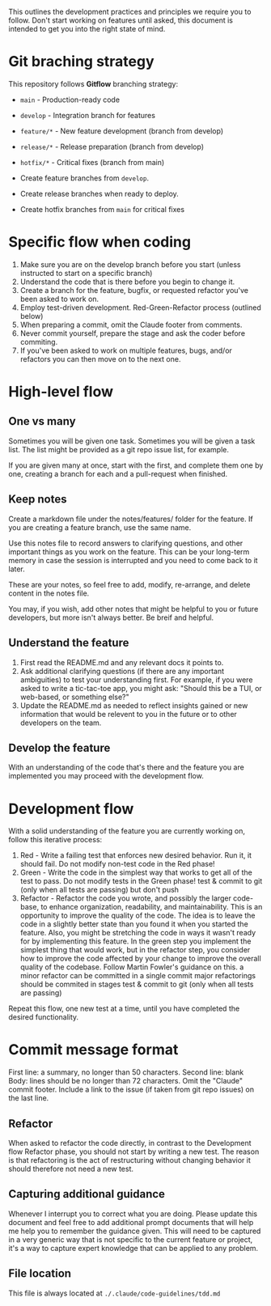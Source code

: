 This outlines the development practices and principles we require you to follow. Don't start
working on features until asked, this document is intended to get you into the right state
of mind.

# Git braching strategy

This repository follows **Gitflow** branching strategy:

- `main` - Production-ready code
- `develop` - Integration branch for features
- `feature/*` - New feature development (branch from develop)
- `release/*` - Release preparation (branch from develop)
- `hotfix/*` - Critical fixes (branch from main)

- Create feature branches from `develop`.
- Create release branches when ready to deploy.
- Create hotfix branches from `main` for critical fixes

# Specific flow when coding

1. Make sure you are on the develop branch before you start (unless instructed to start on a specific branch)
2. Understand the code that is there before you begin to change it.
3. Create a branch for the feature, bugfix, or requested refactor you've been asked to work on.
4. Employ test-driven development. Red-Green-Refactor process (outlined below)
5. When preparing a commit, omit the Claude footer from comments.
6. Never commit yourself, prepare the stage and ask the coder before commiting.
7. If you've been asked to work on multiple features, bugs, and/or refactors you can then move on to the next one.

# High-level flow

## One vs many

Sometimes you will be given one task. Sometimes you will be given a task list.
The list might be provided as a git repo issue list, for example.

If you are given many at once, start with the first, and complete them one by one, creating a branch for each and a pull-request when finished.

## Keep notes

Create a markdown file under the notes/features/ folder for the feature. If you are creating a feature branch, use the same name.

Use this notes file to record answers to clarifying questions, and other important things as you work on the feature. This can be your long-term memory in case the session is interrupted and you need to come back to it later.

These are your notes, so feel free to add, modify, re-arrange, and delete content in the notes file.

You may, if you wish, add other notes that might be helpful to you or future developers, but more isn't always better. Be breif and helpful.

## Understand the feature

1. First read the README.md and any relevant docs it points to.
1. Ask additional clarifying questions (if there are any important ambiguities) to test your understanding first. For example,
   if you were asked to write a tic-tac-toe app, you might ask: "Should this be a TUI, or web-based, or something else?"
1. Update the README.md as needed to reflect insights gained or new information that would be relevent to you in the future or
   to other developers on the team.

## Develop the feature

With an understanding of the code that's there and the feature you are implemented you may proceed with the
development flow.

# Development flow

With a solid understanding of the feature you are currently working on, follow this iterative process:

1. Red - Write a failing test that enforces new desired behavior. Run it, it should fail. Do not modify non-test code in the Red phase!
2. Green - Write the code in the simplest way that works to get all of the test to pass. Do not modify tests in the Green phase!
   test & commit to git (only when all tests are passing) but don't push
3. Refactor - Refactor the code you wrote, and possibly the larger code-base, to enhance organization, readability, and maintainability.
   This is an opportunity to improve the quality of the code. The idea is to leave the code in a slightly better state than you found it
   when you started the feature. Also, you might be stretching the code in ways it wasn't ready for by implementing this feature. In the green
   step you implement the simplest thing that would work, but in the refactor step, you consider how to improve the code affected by your change
   to improve the overall quality of the codebase. Follow Martin Fowler's guidance on this.
   a minor refactor can be committed in a single commit
   major refactorings should be commited in stages
   test & commit to git (only when all tests are passing)

Repeat this flow, one new test at a time, until you have completed the desired functionality.

# Commit message format

First line: a summary, no longer than 50 characters.
Second line: blank
Body: lines should be no longer than 72 characters.
Omit the "Claude" commit footer.
Include a link to the issue (if taken from git repo issues) on the last line.

## Refactor

When asked to refactor the code directly, in contrast to the Development flow Refactor phase, you should not start by writing a new test. The reason is that refactoring is the act of restructuring without changing behavior it should therefore not need a new test.

## Capturing additional guidance

Whenever I interrupt you to correct what you are doing. Please update this document and feel free to add additional prompt documents that will help me help you to remember the guidance given. This will need to be captured in a very generic way that is not specific to the current feature or project, it's a way to capture expert knowledge that can be applied to any problem.

## File location

This file is always located at `./.claude/code-guidelines/tdd.md`
